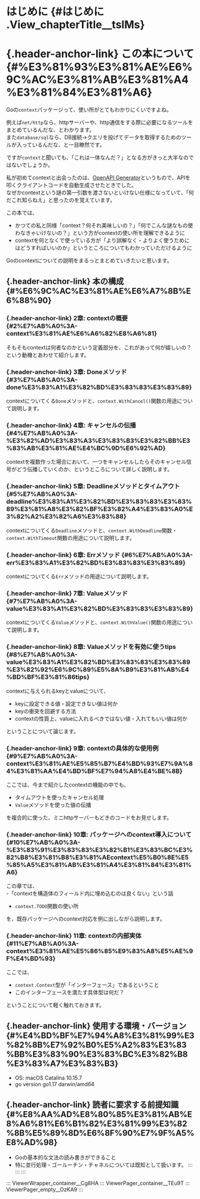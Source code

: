 # はじめに {#はじめに .View_chapterTitle__tslMs}

# [](#%E3%81%93%E3%81%AE%E6%9C%AC%E3%81%AB%E3%81%A4%E3%81%84%E3%81%A6){.header-anchor-link} この本について {#%E3%81%93%E3%81%AE%E6%9C%AC%E3%81%AB%E3%81%A4%E3%81%84%E3%81%A6}

Goの`context`パッケージって、使い所がとてもわかりにくいですよね。

例えば`net/http`なら、httpサーバーや、http通信をする際に必要になるツールをまとめているんだな、とわかります。\
また`database/sql`なら、DB接続→クエリを投げてデータを取得するためのツールが入っているんだな、と一目瞭然です。

ですが`context`と聞いても、「これは一体なんだ？」となる方がきっと大半なのではないでしょうか。

私が初めてcontextと出会ったのは、[OpenAPI
Generator](https://openapi-generator.tech/)というもので、APIを叩くクライアントコードを自動生成させたときでした。\
なぜかcontextという謎の第一引数を渡さないといけない仕様になっていて、「何だこれ知らねえ」と思ったのを覚えています。

この本では、

-   かつての私と同様「context？何それ美味しいの？」「何でこんな謎なもの使わなきゃいけないの？」という方がcontextの使い所を理解できるように
-   contextを何となくで使っている方が「より誤解なく・よりよく使うためにはどうすればいいのか」というところについてもわかっていただけるように

Goのcontextについての説明をまるっとまとめていきたいと思います。

## [](#%E6%9C%AC%E3%81%AE%E6%A7%8B%E6%88%90){.header-anchor-link} 本の構成 {#%E6%9C%AC%E3%81%AE%E6%A7%8B%E6%88%90}

### [](#2%E7%AB%A0%3A-context%E3%81%AE%E6%A6%82%E8%A6%81){.header-anchor-link} 2章: contextの概要 {#2%E7%AB%A0%3A-context%E3%81%AE%E6%A6%82%E8%A6%81}

そもそもcontextは何者なのかという定義部分を、これがあって何が嬉しいの？という動機とあわせて紹介します。

### [](#3%E7%AB%A0%3A-done%E3%83%A1%E3%82%BD%E3%83%83%E3%83%89){.header-anchor-link} 3章: Doneメソッド {#3%E7%AB%A0%3A-done%E3%83%A1%E3%82%BD%E3%83%83%E3%83%89}

contextについてくる`Done`メソッドと、`context.WithCancel()`関数の用途について説明します。

### [](#4%E7%AB%A0%3A-%E3%82%AD%E3%83%A3%E3%83%B3%E3%82%BB%E3%83%AB%E3%81%AE%E4%BC%9D%E6%92%AD){.header-anchor-link} 4章: キャンセルの伝播 {#4%E7%AB%A0%3A-%E3%82%AD%E3%83%A3%E3%83%B3%E3%82%BB%E3%83%AB%E3%81%AE%E4%BC%9D%E6%92%AD}

contextを複数作った場合において、一つをキャンセルしたらそのキャンセル信号がどう伝播していくのか、というところについて詳しく説明します。

### [](#5%E7%AB%A0%3A-deadline%E3%83%A1%E3%82%BD%E3%83%83%E3%83%89%E3%81%A8%E3%82%BF%E3%82%A4%E3%83%A0%E3%82%A2%E3%82%A6%E3%83%88){.header-anchor-link} 5章: Deadlineメソッドとタイムアウト {#5%E7%AB%A0%3A-deadline%E3%83%A1%E3%82%BD%E3%83%83%E3%83%89%E3%81%A8%E3%82%BF%E3%82%A4%E3%83%A0%E3%82%A2%E3%82%A6%E3%83%88}

contextについてくる`Deadline`メソッドと、`context.WithDeadline`関数・`context.WithTimeout`関数の用途について説明します。

### [](#6%E7%AB%A0%3A-err%E3%83%A1%E3%82%BD%E3%83%83%E3%83%89){.header-anchor-link} 6章: Errメソッド {#6%E7%AB%A0%3A-err%E3%83%A1%E3%82%BD%E3%83%83%E3%83%89}

contextについてくる`Err`メソッドの用途について説明します。

### [](#7%E7%AB%A0%3A-value%E3%83%A1%E3%82%BD%E3%83%83%E3%83%89){.header-anchor-link} 7章: Valueメソッド {#7%E7%AB%A0%3A-value%E3%83%A1%E3%82%BD%E3%83%83%E3%83%89}

contextについてくる`Value`メソッドと、`context.WithValue()`関数の用途について説明します。

### [](#8%E7%AB%A0%3A-value%E3%83%A1%E3%82%BD%E3%83%83%E3%83%89%E3%82%92%E6%9C%89%E5%8A%B9%E3%81%AB%E4%BD%BF%E3%81%86tips){.header-anchor-link} 8章: Valueメソッドを有効に使うtips {#8%E7%AB%A0%3A-value%E3%83%A1%E3%82%BD%E3%83%83%E3%83%89%E3%82%92%E6%9C%89%E5%8A%B9%E3%81%AB%E4%BD%BF%E3%81%86tips}

contextに与えられるkeyとvalueについて、

-   keyに設定できる値・設定できない値は何か
-   keyの衝突を回避する方法
-   contextの性質上、valueに入れるべきではない値・入れてもいい値は何か

ということについて論じます。

### [](#9%E7%AB%A0%3A-context%E3%81%AE%E5%85%B7%E4%BD%93%E7%9A%84%E3%81%AA%E4%BD%BF%E7%94%A8%E4%BE%8B){.header-anchor-link} 9章: contextの具体的な使用例 {#9%E7%AB%A0%3A-context%E3%81%AE%E5%85%B7%E4%BD%93%E7%9A%84%E3%81%AA%E4%BD%BF%E7%94%A8%E4%BE%8B}

ここでは、今まで紹介したcontextの機能の中でも、

-   タイムアウトを使ったキャンセル処理
-   `Value`メソッドを使った値の伝播

を複合的に使った、ミニhttpサーバーもどきのコードをお見せします。

### [](#10%E7%AB%A0%3A-%E3%83%91%E3%83%83%E3%82%B1%E3%83%BC%E3%82%B8%E3%81%B8%E3%81%AEcontext%E5%B0%8E%E5%85%A5%E3%81%AB%E3%81%A4%E3%81%84%E3%81%A6){.header-anchor-link} 10章: パッケージへのcontext導入について {#10%E7%AB%A0%3A-%E3%83%91%E3%83%83%E3%82%B1%E3%83%BC%E3%82%B8%E3%81%B8%E3%81%AEcontext%E5%B0%8E%E5%85%A5%E3%81%AB%E3%81%A4%E3%81%84%E3%81%A6}

この章では、\
-「contextを構造体のフィールド内に埋め込むのは良くない」という話

-   `context.TODO`関数の使い所

を、既存パッケージへのcontext対応を例に出しながら説明します。

### [](#11%E7%AB%A0%3A-context%E3%81%AE%E5%86%85%E9%83%A8%E5%AE%9F%E4%BD%93){.header-anchor-link} 11章: contextの内部実体 {#11%E7%AB%A0%3A-context%E3%81%AE%E5%86%85%E9%83%A8%E5%AE%9F%E4%BD%93}

ここでは、

-   `context.Context`型が「インターフェース」であるということ
-   このインターフェースを満たす具体型は何だ？

ということについて軽く触れておきます。

## [](#%E4%BD%BF%E7%94%A8%E3%81%99%E3%82%8B%E7%92%B0%E5%A2%83%E3%83%BB%E3%83%90%E3%83%BC%E3%82%B8%E3%83%A7%E3%83%B3){.header-anchor-link} 使用する環境・バージョン {#%E4%BD%BF%E7%94%A8%E3%81%99%E3%82%8B%E7%92%B0%E5%A2%83%E3%83%BB%E3%83%90%E3%83%BC%E3%82%B8%E3%83%A7%E3%83%B3}

-   OS: macOS Catalina 10.15.7
-   go version go1.17 darwin/amd64

## [](#%E8%AA%AD%E8%80%85%E3%81%AB%E8%A6%81%E6%B1%82%E3%81%99%E3%82%8B%E5%89%8D%E6%8F%90%E7%9F%A5%E8%AD%98){.header-anchor-link} 読者に要求する前提知識 {#%E8%AA%AD%E8%80%85%E3%81%AB%E8%A6%81%E6%B1%82%E3%81%99%E3%82%8B%E5%89%8D%E6%8F%90%E7%9F%A5%E8%AD%98}

-   Goの基本的な文法の読み書きができること
-   特に並行処理・ゴールーチン・チャネルについては既知として扱います。
:::
:::
:::

::: ViewerWrapper_container__Cg8HA
::: ViewerPager_container__TEu9T
::: ViewerPager_empty__OzKA9
:::

